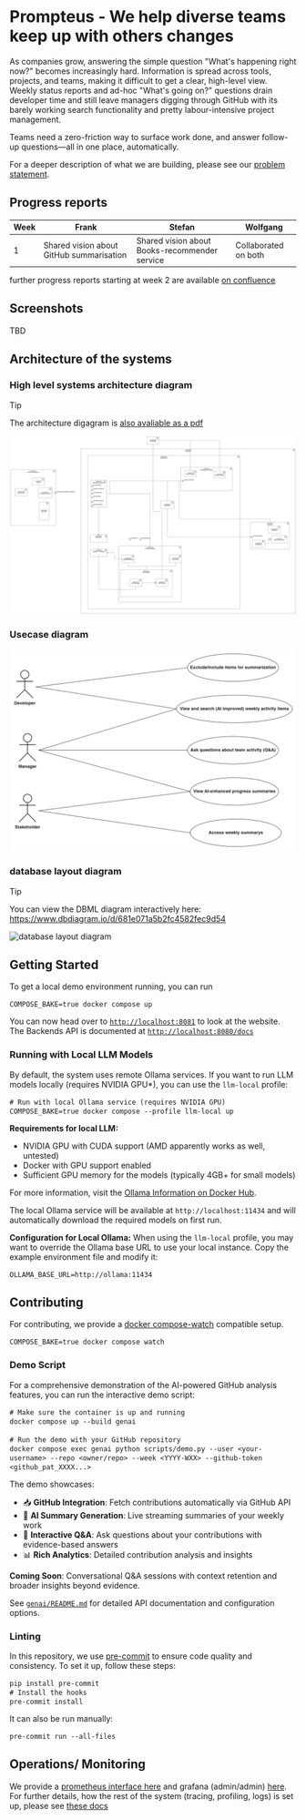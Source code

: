# Prompteus - We help diverse teams keep up with others changes

As companies grow, answering the simple question "What's happening right now?" becomes increasingly hard. Information is spread across tools, projects, and teams, making it difficult to get a clear, high-level view. Weekly status reports and ad-hoc "What's going on?" questions drain developer time and still leave managers digging through GitHub with its barely working search functionality and pretty labour-intensive project management.

Teams need a zero-friction way to surface work done, and answer follow-up questions—all in one place, automatically.

For a deeper description of what we are building, please see our [problem statement](docs/PROBLEM_STATEMENT.md).

## Progress reports

| Week | Frank | Stefan | Wolfgang |
|--------|--------|--------|--------|
| 1 | Shared vision about GitHub summarisation | Shared vision about Books-recommender service | Collaborated on both |

further progress reports starting at week 2 are available [on confluence](https://confluence.aet.cit.tum.de/spaces/DO25WR/pages/258581342/Team+Promptheus)

## Screenshots

TBD

## Architecture of the systems

### High level systems architecture diagram

> [!TIP]
> The architecture digagram is [also avaliable as a pdf](docs/components.pdf)

![High level systems architecture diagram](docs/components.png)

### Usecase diagram

![the usecases we are optimising for](docs/usecase.png)

### database layout diagram

> [!TIP]
> You can view the DBML diagram interactively here:
<https://www.dbdiagram.io/d/681e071a5b2fc4582fec9d54>

![database layout diagram](docs/dbml_diagram.png)

## Getting Started

To get a local demo environment running, you can run

```shell
COMPOSE_BAKE=true docker compose up
```

You can now head over to [`http://localhost:8081`](http://localhost:8081) to look at the website.
The Backends API is documented at [`http://localhost:8080/docs`](http://localhost:8080/docs)

### Running with Local LLM Models

By default, the system uses remote Ollama services. If you want to run LLM models locally (requires NVIDIA GPU*), you can use the `llm-local` profile:

```shell
# Run with local Ollama service (requires NVIDIA GPU)
COMPOSE_BAKE=true docker compose --profile llm-local up
```

**Requirements for local LLM:**
- NVIDIA GPU with CUDA support (AMD apparently works as well, untested)
- Docker with GPU support enabled
- Sufficient GPU memory for the models (typically 4GB+ for small models)

For more information, visit the [Ollama Information on Docker Hub](https://hub.docker.com/r/ollama/ollama).

The local Ollama service will be available at `http://localhost:11434` and will automatically download the required models on first run.

**Configuration for Local Ollama:**
When using the `llm-local` profile, you may want to override the Ollama base URL to use your local instance. Copy the example environment file and modify it:

```env
OLLAMA_BASE_URL=http://ollama:11434
```

## Contributing

For contributing, we provide a [docker compose-watch](https://docs.docker.com/compose/how-tos/file-watch/) compatible setup.

```shell
COMPOSE_BAKE=true docker compose watch
```
### Demo Script

For a comprehensive demonstration of the AI-powered GitHub analysis features, you can run the interactive demo script:

```shell
# Make sure the container is up and running
docker compose up --build genai

# Run the demo with your GitHub repository
docker compose exec genai python scripts/demo.py --user <your-username> --repo <owner/repo> --week <YYYY-WXX> --github-token <github_pat_XXXX...>
```

The demo showcases:
- 📥 **GitHub Integration**: Fetch contributions automatically via GitHub API
- 🤖 **AI Summary Generation**: Live streaming summaries of your weekly work
- 💬 **Interactive Q&A**: Ask questions about your contributions with evidence-based answers
- 📊 **Rich Analytics**: Detailed contribution analysis and insights

**Coming Soon**: Conversational Q&A sessions with context retention and broader insights beyond evidence.

See [`genai/README.md`](genai/README.md) for detailed API documentation and configuration options.

### Linting

In this repository, we use [pre-commit](https://pre-commit.com/) to ensure code quality and consistency. To set it up, follow these steps:

```shell
pip install pre-commit
# Install the hooks
pre-commit install
```

It can also be run manually:

```shell
pre-commit run --all-files
```

## Operations/ Monitoring

We provide a [prometheus interface here](https://prometheus-prompteus.student.k8s.aet.cit.tum.de/) and grafana (admin/admin) [here](https://grafana-prompteus.student.k8s.aet.cit.tum.de/).
For further details, how the rest of the system (tracing, profiling, logs) is set up, please see [these docs](MONITORING.md)

